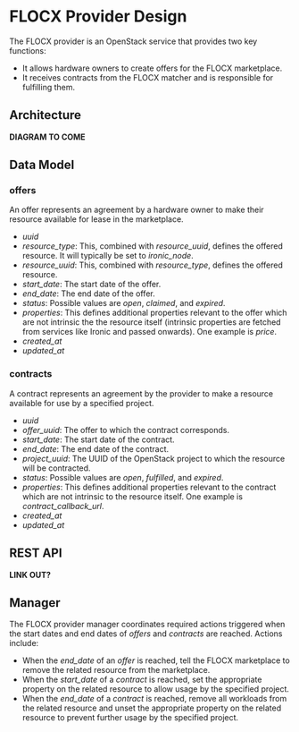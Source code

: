 # FLOCX Provider Design

The FLOCX provider is an OpenStack service that provides two key functions:

* It allows hardware owners to create offers for the FLOCX marketplace.
* It receives contracts from the FLOCX matcher and is responsible for fulfilling them.

## Architecture

**DIAGRAM TO COME**

## Data Model

### offers

An offer represents an agreement by a hardware owner to make their resource available for lease in the marketplace.

* *uuid*
* *resource_type*: This, combined with *resource_uuid*, defines the offered resource. It will typically be set to *ironic_node*.
* *resource_uuid*: This, combined with *resource_type*, defines the offered resource.
* *start_date*: The start date of the offer.
* *end_date*: The end date of the offer.
* *status*: Possible values are *open*, *claimed*, and *expired*.
* *properties*: This defines additional properties relevant to the offer which are not intrinsic the the resource itself (intrinsic properties are fetched from services like Ironic and passed onwards). One example is *price*.
* *created_at*
* *updated_at*

### contracts

A contract represents an agreement by the provider to make a resource available for use by a specified project.

* *uuid*
* *offer_uuid*: The offer to which the contract corresponds.
* *start_date*: The start date of the contract.
* *end_date*: The end date of the contract.
* *project_uuid*: The UUID of the OpenStack project to which the resource will be contracted.
* *status*: Possible values are *open*, *fulfilled*, and *expired*.
* *properties*: This defines additional properties relevant to the contract which are not intrinsic to the resource itself. One example is *contract_callback_url*.
* *created_at*
* *updated_at*

## REST API

**LINK OUT?**

## Manager

The FLOCX provider manager coordinates required actions triggered when the start dates and end dates of *offers* and *contracts* are reached. Actions include:

* When the *end_date* of an *offer* is reached, tell the FLOCX marketplace to remove the related resource from the marketplace.
* When the *start_date* of a *contract* is reached, set the appropriate property on the related resource to allow usage by the specified project.
* When the *end_date* of a *contract* is reached, remove all workloads from the related resource and unset the appropriate property on the related resource to prevent further usage by the specified project.